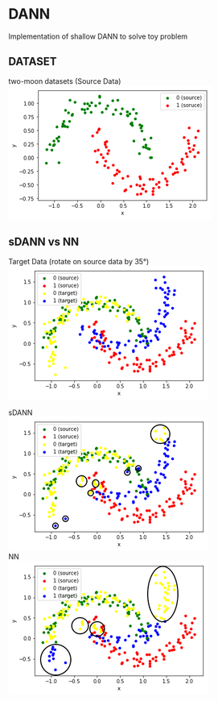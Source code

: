# DANN
Implementation of shallow DANN to solve toy problem

## DATASET
two-moon datasets (Source Data)  
![two-moon](/images/2moon(source).png)

## sDANN vs NN
Target Data (rotate on source data by 35°)  
![target](/images/2moon(source&target).png)  

sDANN  
![dann](/images/dann.png)  
NN  
![nn](/images/nn.png)
